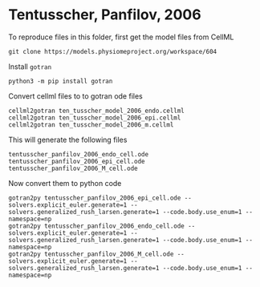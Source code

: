 # Tentusscher, Panfilov, 2006

To reproduce files in this folder, first get the model files from CellML
```
git clone https://models.physiomeproject.org/workspace/604
```
Install `gotran`
```
python3 -m pip install gotran
```

Convert cellml files to to gotran ode files
```
cellml2gotran ten_tusscher_model_2006_endo.cellml
cellml2gotran ten_tusscher_model_2006_epi.cellml
cellml2gotran ten_tusscher_model_2006_m.cellml
```
This will generate the following files
```
tentusscher_panfilov_2006_endo_cell.ode
tentusscher_panfilov_2006_epi_cell.ode
tentusscher_panfilov_2006_M_cell.ode
```
Now convert them to python code
```¨
gotran2py tentusscher_panfilov_2006_epi_cell.ode --solvers.explicit_euler.generate=1 --solvers.generalized_rush_larsen.generate=1 --code.body.use_enum=1 --namespace=np
gotran2py tentusscher_panfilov_2006_endo_cell.ode --solvers.explicit_euler.generate=1 --solvers.generalized_rush_larsen.generate=1 --code.body.use_enum=1 --namespace=np
gotran2py tentusscher_panfilov_2006_M_cell.ode --solvers.explicit_euler.generate=1 --solvers.generalized_rush_larsen.generate=1 --code.body.use_enum=1 --namespace=np
```
